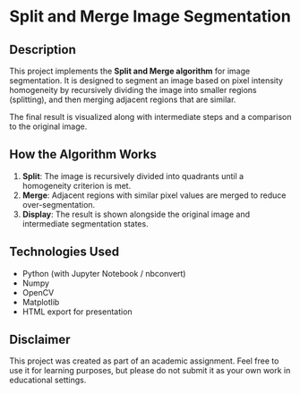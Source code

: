 # Split and Merge Image Segmentation

## Description

This project implements the **Split and Merge algorithm** for image segmentation. It is designed to segment an image based on pixel intensity homogeneity by recursively dividing the image into smaller regions (splitting), and then merging adjacent regions that are similar.

The final result is visualized along with intermediate steps and a comparison to the original image.

## How the Algorithm Works

1. **Split**: The image is recursively divided into quadrants until a homogeneity criterion is met.
2. **Merge**: Adjacent regions with similar pixel values are merged to reduce over-segmentation.
3. **Display**: The result is shown alongside the original image and intermediate segmentation states.

## Technologies Used

- Python (with Jupyter Notebook / nbconvert)
- Numpy
- OpenCV
- Matplotlib
- HTML export for presentation

## Disclaimer

This project was created as part of an academic assignment. Feel free to use it for learning purposes, but please do not submit it as your own work in educational settings.
